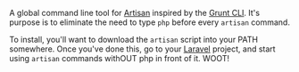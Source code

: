 A global command line tool for [Artisan](http://laravel.com/docs/artisan) inspired by the [Grunt CLI](http://gruntjs.com/getting-started#installing-the-cli). It's purpose is to eliminate the need to type `php` before every `artisan` command.

To install, you'll want to download the `artisan` script into your PATH somewhere. Once you've done this, go to your [Laravel](http://laravel.com) project, and start using `artisan` commands withOUT php in front of it. WOOT!